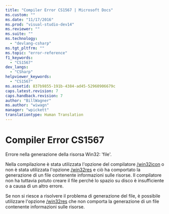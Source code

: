 ```yaml
---
title: "Compiler Error CS1567 | Microsoft Docs"
ms.custom: ""
ms.date: "11/17/2016"
ms.prod: "visual-studio-dev14"
ms.reviewer: ""
ms.suite: ""
ms.technology: 
  - "devlang-csharp"
ms.tgt_pltfrm: ""
ms.topic: "error-reference"
f1_keywords: 
  - "CS1567"
dev_langs: 
  - "CSharp"
helpviewer_keywords: 
  - "CS1567"
ms.assetid: 837b9855-191b-4384-ad45-52960906679c
caps.latest.revision: 7
caps.handback.revision: 7
author: "BillWagner"
ms.author: "wiwagn"
manager: "wpickett"
translationtype: Human Translation
---
```

# Compiler Error CS1567
Errore nella generazione della risorsa Win32: 'file'.  
  
 Nella compilazione è stata utilizzata l'opzione del compilatore [\/win32icon](../../../csharp/language-reference/compiler-options/win32icon-compiler-option.md) o non è stata utilizzata l'opzione [\/win32res](../../../csharp/language-reference/compiler-options/win32res-compiler-option.md) e ciò ha comportato la generazione di un file contenente informazioni sulle risorse. Il compilatore non ha tuttavia potuto creare il file perché lo spazio su disco è insufficiente o a causa di un altro errore.  
  
 Se non si riesce a risolvere il problema di generazione del file, è possibile utilizzare l'opzione [\/win32res](../../../csharp/language-reference/compiler-options/win32res-compiler-option.md) che non comporta la generazione di un file contenente informazioni sulle risorse.